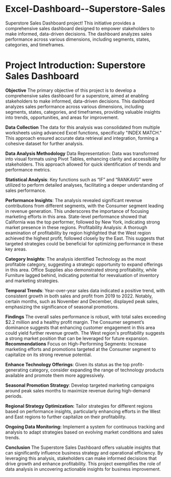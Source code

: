 # Excel-Dashboard--Superstore-Sales
Superstore Sales Dashboard project! This initiative provides a comprehensive sales dashboard designed to empower stakeholders to make informed, data-driven decisions. The dashboard analyzes sales performance across various dimensions, including segments, states, categories, and timeframes.

# Project Introduction: Superstore Sales Dashboard
**Objective**
The primary objective of this project is to develop a comprehensive sales dashboard for a superstore, aimed at enabling stakeholders to make informed, data-driven decisions. This dashboard analyzes sales performance across various dimensions, including segments, states, categories, and timeframes, providing valuable insights into trends, opportunities, and areas for improvement.

**Data Collection**
The data for this analysis was consolidated from multiple worksheets using advanced Excel functions, specifically "INDEX MATCH." This approach ensured accurate data retrieval and integration, forming a cohesive dataset for further analysis.

**Data Analysis Methodology**
Data Representation: Data was transformed into visual formats using Pivot Tables, enhancing clarity and accessibility for stakeholders. This approach allowed for quick identification of trends and performance metrics.

**Statistical Analysis**: Key functions such as “IF” and “RANKAVG” were utilized to perform detailed analyses, facilitating a deeper understanding of sales performance.

**Performance Insights**:
The analysis revealed significant revenue contributions from different segments, with the Consumer segment leading in revenue generation. This underscores the importance of focusing marketing efforts in this area.
State-level performance showed that California was the top performer, followed by New York, indicating strong market presence in these regions.
Profitability Analysis: A thorough examination of profitability by region highlighted that the West region achieved the highest profit, followed closely by the East. This suggests that targeted strategies could be beneficial for optimizing performance in these key areas.

**Category Insights**: The analysis identified Technology as the most profitable category, suggesting a strategic opportunity to expand offerings in this area. Office Supplies also demonstrated strong profitability, while Furniture lagged behind, indicating potential for reevaluation of inventory and marketing strategies.

**Temporal Trends**: Year-over-year sales data indicated a positive trend, with consistent growth in both sales and profit from 2019 to 2022. Notably, certain months, such as November and December, displayed peak sales, emphasizing the significance of seasonal promotions.

**Findings**
The overall sales performance is robust, with total sales exceeding $2.2 million and a healthy profit margin.
The Consumer segment’s dominance suggests that enhancing customer engagement in this area could yield further revenue growth.
The West region's profitability suggests a strong market position that can be leveraged for future expansion.
**Recommendations**
Focus on High-Performing Segments: Increase marketing efforts and promotions targeted at the Consumer segment to capitalize on its strong revenue potential.

**Enhance Technology Offerings**: Given its status as the top profit-generating category, consider expanding the range of technology products available and promote them more aggressively.

**Seasonal Promotion Strategy**: Develop targeted marketing campaigns around peak sales months to maximize revenue during high-demand periods.

**Regional Strategy Optimization:** Tailor strategies for different regions based on performance insights, particularly enhancing efforts in the West and East regions to further capitalize on their profitability.

**Ongoing Data Monitoring:** Implement a system for continuous tracking and analysis to adapt strategies based on evolving market conditions and sales trends.

**Conclusion**
The Superstore Sales Dashboard offers valuable insights that can significantly influence business strategy and operational efficiency. By leveraging this analysis, stakeholders can make informed decisions that drive growth and enhance profitability. This project exemplifies the role of data analysis in uncovering actionable insights for business improvement.
